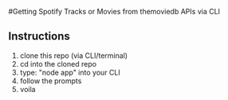 #Getting Spotify Tracks or Movies from themoviedb APIs via CLI

## Instructions

1) clone this repo (via CLI/terminal)
2) cd into the cloned repo
3) type: "node app" into your CLI
4) follow the prompts
5) voila

